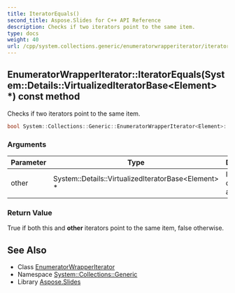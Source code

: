 ```yaml
---
title: IteratorEquals()
second_title: Aspose.Slides for C++ API Reference
description: Checks if two iterators point to the same item.
type: docs
weight: 40
url: /cpp/system.collections.generic/enumeratorwrapperiterator/iteratorequals/
---
```

## EnumeratorWrapperIterator::IteratorEquals(System::Details::VirtualizedIteratorBase\<Element\> *) const method


Checks if two iterators point to the same item.

```cpp
bool System::Collections::Generic::EnumeratorWrapperIterator<Element>::IteratorEquals(System::Details::VirtualizedIteratorBase<Element> *other) const override
```


### Arguments

| Parameter | Type | Description |
| --- | --- | --- |
| other | System::Details::VirtualizedIteratorBase\<Element\> * | Iterator to check against. |

### Return Value

True if both this and **other** iterators point to the same item, false otherwise.

## See Also

* Class [EnumeratorWrapperIterator](./)
* Namespace [System::Collections::Generic](../)
* Library [Aspose.Slides](../../)